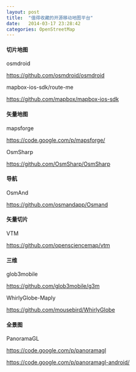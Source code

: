 ```yaml
---
layout: post
title:  "值得收藏的开源移动地图平台"
date:   2014-03-17 23:28:42
categories: OpenStreetMap
---
```


#### 切片地图

osmdroid

<https://github.com/osmdroid/osmdroid>

mapbox-ios-sdk/route-me

<https://github.com/mapbox/mapbox-ios-sdk>

#### 矢量地图

mapsforge

<https://code.google.com/p/mapsforge/>

OsmSharp

<https://github.com/OsmSharp/OsmSharp>

#### 导航

OsmAnd

<https://github.com/osmandapp/Osmand>

#### 矢量切片

VTM

<https://github.com/opensciencemap/vtm>

#### 三维

glob3mobile

<https://github.com/glob3mobile/g3m>

WhirlyGlobe-Maply

<https://github.com/mousebird/WhirlyGlobe>

#### 全景图

PanoramaGL

<https://code.google.com/p/panoramagl>

<https://code.google.com/p/panoramagl-android/>
